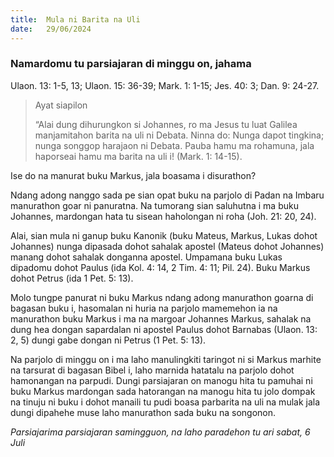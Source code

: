 ```yaml
---
title:  Mula ni Barita na Uli
date:   29/06/2024
---
```


### Namardomu tu parsiajaran di minggu on, jahama
Ulaon. 13: 1-5, 13; Ulaon. 15: 36-39; Mark. 1: 1-15; Jes. 40: 3; Dan. 9: 24-27.

> <p>Ayat siapilon</p>
> “Alai dung dihurungkon si Johannes, ro ma Jesus tu luat Galilea manjamitahon barita na uli ni Debata. Ninna do: Nunga dapot tingkina; nunga songgop harajaon ni Debata. Pauba hamu ma rohamuna, jala haporseai hamu ma barita na uli i! (Mark. 1: 14-15).

Ise do na manurat buku Markus, jala boasama i disurathon?

Ndang adong nanggo sada pe sian opat buku na parjolo di Padan na Imbaru manurathon goar ni panuratna. Na tumorang sian saluhutna i ma buku Johannes, mardongan hata tu sisean haholongan ni roha (Joh. 21: 20, 24).

Alai, sian mula ni ganup buku Kanonik (buku Mateus, Markus, Lukas dohot Johannes) nunga dipasada dohot sahalak apostel (Mateus dohot  Johannes) manang dohot sahalak donganna apostel. Umpamana buku Lukas dipadomu dohot Paulus (ida Kol. 4: 14, 2 Tim. 4: 11; Pil. 24). Buku Markus dohot Petrus (ida 1 Pet. 5: 13).

Molo tungpe panurat ni buku Markus ndang adong manurathon goarna di bagasan buku i, hasomalan ni huria na parjolo mamemehon ia na manurathon buku Markus i ma na margoar Johannes Markus, sahalak na dung hea dongan sapardalan ni apostel Paulus dohot Barnabas (Ulaon. 13: 2, 5) dungi gabe dongan ni Petrus (1 Pet. 5: 13).

Na parjolo di minggu on i ma laho manulingkiti taringot ni si Markus marhite na tarsurat di bagasan Bibel i, laho marnida hatatalu na parjolo dohot hamonangan na parpudi. Dungi parsiajaran on manogu hita tu pamuhai ni buku Markus mardongan sada hatorangan na manogu hita tu jolo dompak na tinuju ni buku i dohot manaili tu pudi boasa parbarita na uli na mulak jala dungi dipahehe muse laho manurathon sada buku na songonon.

_Parsiajarima parsiajaran samingguon, na laho paradehon tu ari sabat, 6 Juli_